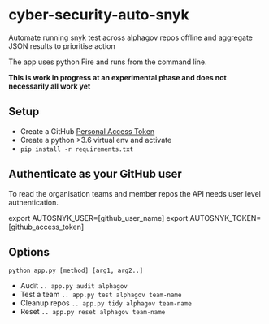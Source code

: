# cyber-security-auto-snyk
Automate running snyk test across alphagov repos offline and aggregate JSON results to prioritise action

The app uses python  Fire and runs from the command
line. 

**This is work in progress at an experimental phase 
and does not necessarily all work yet**

## Setup

* Create a GitHub [Personal Access Token](https://github.com/settings/tokens)
* Create a python >3.6 virtual env and activate
* `pip install -r requirements.txt`

## Authenticate as your GitHub user

To read the organisation teams and member repos 
the API needs user level authentication. 

export AUTOSNYK_USER=[github_user_name]
export AUTOSNYK_TOKEN=[github_access_token] 

## Options 

`python app.py [method] [arg1, arg2..]`
* Audit `.. app.py audit alphagov`
* Test a team `.. app.py test alphagov team-name`
* Cleanup repos `.. app.py tidy alphagov team-name`
* Reset `.. app.py reset alphagov team-name`

